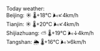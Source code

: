 Today weather:  
Beijing: ☀️   🌡️+18°C 🌬️↙4km/h  
Tianjin: ☀️   🌡️+20°C 🌬️↙4km/h  
Shijiazhuang: ⛅️  🌡️+19°C 🌬️↓4km/h  
Tangshan: 🌦   🌡️+16°C 🌬️↘6km/h  
